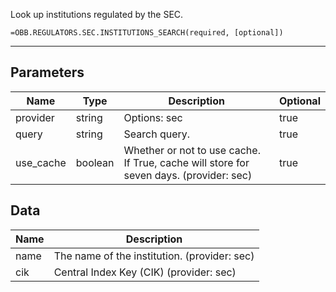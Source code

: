 <!-- markdownlint-disable MD041 -->

Look up institutions regulated by the SEC.

```excel wordwrap
=OBB.REGULATORS.SEC.INSTITUTIONS_SEARCH(required, [optional])
```

---

## Parameters

| Name | Type | Description | Optional |
| ---- | ---- | ----------- | -------- |
| provider | string | Options: sec | true |
| query | string | Search query. | true |
| use_cache | boolean | Whether or not to use cache. If True, cache will store for seven days. (provider: sec) | true |

## Data

| Name | Description |
| ---- | ----------- |
| name | The name of the institution. (provider: sec) |
| cik | Central Index Key (CIK) (provider: sec) |
